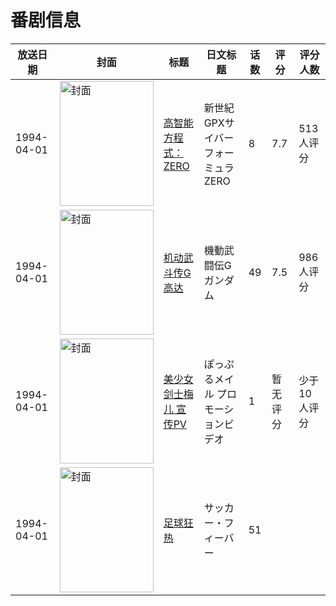 # 番剧信息

|放送日期|封面|标题|日文标题|话数|评分|评分人数|
|---|---|---|---|---|---|---|
|1994-04-01|<img src="//lain.bgm.tv/pic/cover/c/e3/40/1956_7Ozbb.jpg" alt="封面" style="width:150px;height:200px;object-fit:cover;">|[高智能方程式：ZERO](https://bangumi.tv/subject/1956)|新世紀GPXサイバーフォーミュラZERO|8|7.7|513人评分|
|1994-04-01|<img src="//lain.bgm.tv/pic/cover/c/44/b4/4212_NAfeJ.jpg" alt="封面" style="width:150px;height:200px;object-fit:cover;">|[机动武斗传G高达](https://bangumi.tv/subject/4212)|機動武闘伝Gガンダム|49|7.5|986人评分|
|1994-04-01|<img src="//lain.bgm.tv/pic/cover/c/98/9c/74934_99XOu.jpg" alt="封面" style="width:150px;height:200px;object-fit:cover;">|[美少女剑士梅儿 宣传PV](https://bangumi.tv/subject/74934)|ぽっぷるメイル プロモーションビデオ|1|暂无评分|少于10人评分|
|1994-04-01|<img src="//lain.bgm.tv/pic/cover/c/d9/16/284156_wy7jY.jpg" alt="封面" style="width:150px;height:200px;object-fit:cover;">|[足球狂热](https://bangumi.tv/subject/284156)|サッカー・フィーバー|51|||
